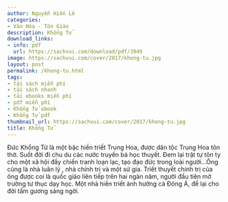 ```yaml
---
author: Nguyễn Hiến Lê
categories:
- Văn Hóa - Tôn Giáo
description: Khổng Tử
download_links:
- info: pdf
  url: https://sachvui.com/download/pdf/3949
image: https://sachvui.com/cover/2017/khong-tu.jpg
layout: post
permalink: /khong-tu.html
tags:
- tải sách miễn phí
- tải sách nhanh
- tải ebooks miễn phí
- pdf miễn phí
- Khổng Tử ebook
- Khổng Tử pdf
thumbnail_url: https://sachvui.com/cover/2017/khong-tu.jpg
title: Khổng Tử
---
```


 <div class="item-desc text-justify"> <p>Đức Khổng Tử là một bậc hiền triết Trung Hoa, được dân tộc Trung Hoa tôn thờ. Suốt đời đi chu du các nước truyền bá học thuyết. Đem lại trật tự tôn ty cho một xã hội đầy chiến tranh loạn lạc, tạo đạo đức trong loài người…Ông cũng là nhà luân lý , nhà chính trị và một sử gia. Triết thuyết chính trị của ông được coi là quốc giáo liên tiếp trên hai ngàn năm, người đầu tiên mở trường tư thục dạy học. Một nhà hiền triết ảnh hưởng cả Đông Á, để lại cho đời tấm gương sáng ngời.</p> </div>